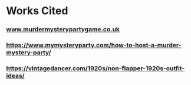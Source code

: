 # Works Cited 
### www.murdermysterypartygame.co.uk 
### https://www.mymysteryparty.com/how-to-host-a-murder-mystery-party/
### https://vintagedancer.com/1920s/non-flapper-1920s-outfit-ideas/
